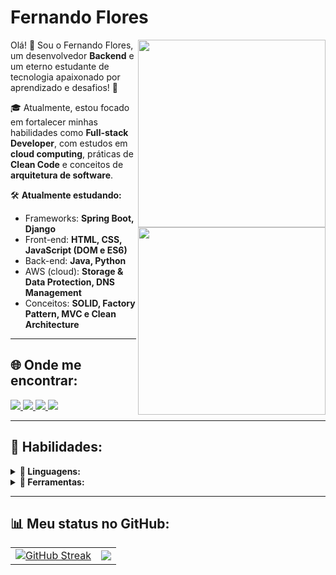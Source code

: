 # Fernando Flores  

<img src="https://cdn.jsdelivr.net/gh/devicons/devicon@latest/icons/python/python-original-wordmark.svg" min-width="300px" max-width="300px" width="300px" align="right" />  

<img src="https://cdn.jsdelivr.net/gh/devicons/devicon@latest/icons/java/java-original-wordmark.svg" min-width="300px" max-width="300px" width="300px" align="right" />
          

<p align="left">
  Olá! 👋 Sou o Fernando Flores, um desenvolvedor <strong>Backend</strong> e um eterno estudante de tecnologia apaixonado por aprendizado e desafios! 🚀
</p>

<p align="left">
  🎓 Atualmente, estou focado em fortalecer minhas habilidades como <strong>Full-stack Developer</strong>, com estudos em <strong>cloud computing</strong>, práticas de <strong>Clean Code</strong> e conceitos de <strong>arquitetura de software</strong>.
</p>

  🛠️ <strong>Atualmente estudando:</strong>  
  - Frameworks: **Spring Boot, Django**    
  - Front-end: **HTML, CSS, JavaScript (DOM e ES6)**    
  - Back-end: **Java, Python**    
  - AWS (cloud): **Storage & Data Protection, DNS Management**    
  - Conceitos: **SOLID, Factory Pattern, MVC e Clean Architecture**    

---

## 🌐 **Onde me encontrar:**  
<p align="left">
<a href="mailto:miguelfernandoaurelius@gmail.com">
  <img src="https://img.shields.io/badge/-Gmail-gray?style=flat-square&labelColor=white&logo=gmail&logoColor=gray" />
</a>

<a href="https://discord.gg/flowers._" alt="Discord">
  <img src="https://img.shields.io/badge/-Discord-gray?style=flat-square&labelColor=gray&logo=discord&logoColor=white"/>
</a>

<a href="https://twitter.com/_floresdev" alt="Twitter">
  <img src="https://img.shields.io/badge/-Twitter-gray?style=flat-square&labelColor=gray&logo=twitter&logoColor=white"/>
</a>

<a href="https://www.linkedin.com/in/fernando-flores-4049ab298/" alt="LinkedIn">
  <img src="https://img.shields.io/badge/-Linkedin-gray?style=flat-square&labelColor=gray&logo=linkedin&logoColor=white"/>
</a>
</p>

---

## 🚀 **Habilidades:**  

<details>
<summary><strong>📜 Linguagens:</strong></summary>  

<p align="center">
  <img src="https://img.shields.io/badge/Java-007396?style=for-the-badge&logo=CoffeeScript&logoColor=white" alt="Java Badge" />
  <img src="https://img.shields.io/badge/Python-3776AB?style=for-the-badge&logo=python&logoColor=white" alt="Python Badge" />
  <img src="https://img.shields.io/badge/JavaScript-F7DF1E?style=for-the-badge&logo=javascript&logoColor=black" alt="JavaScript Badge" />
</p>
<p align="center">
  <img src="https://img.shields.io/badge/HTML5-E34F26?style=for-the-badge&logo=html5&logoColor=white" alt="HTML5 Badge" />
  <img src="https://img.shields.io/badge/CSS3-1572B6?style=for-the-badge&logo=css3&logoColor=white" alt="CSS3 Badge" />
</p>

</details>

<details>
<summary><strong>🔧 Ferramentas:</strong></summary>  

<p align="center">
  <img src="https://img.shields.io/badge/Git-F05032?style=for-the-badge&logo=git&logoColor=white" alt="Git Badge" />
  <img src="https://img.shields.io/badge/Postman-FF6C37?style=for-the-badge&logo=postman&logoColor=white" alt="Postman Badge" />
  <img src="https://img.shields.io/badge/PostgreSQL-336791?style=for-the-badge&logo=postgresql&logoColor=white" alt="PostgreSQL Badge" />
</p>
<p align="center">
  <img src="https://img.shields.io/badge/SQLite-003B57?style=for-the-badge&logo=sqlite&logoColor=white" alt="SQLite Badge" />
  <img src="https://img.shields.io/badge/Maven-C71A36?style=for-the-badge&logo=apache-maven&logoColor=white" alt="Maven Badge" />
  <img src="https://img.shields.io/badge/PyPI-3775A9?style=for-the-badge&logo=pypi&logoColor=white" alt="PyPI Badge" />
</p>
<p align="center">
  <img src="https://img.shields.io/badge/AWS-232F3E?style=for-the-badge&logo=amazonwebservices&logoColor=white" alt="AWS Badge" />
  <img src="https://img.shields.io/badge/Spring%20Boot-6DB33F?style=for-the-badge&logo=spring-boot&logoColor=white" alt="Spring Boot Badge" />
  <img src="https://img.shields.io/badge/Django-092E20?style=for-the-badge&logo=django&logoColor=white" alt="Django Badge" />
</p>

</details>


---

## 📊 **Meu status no GitHub:**  
<div>
  <table style="margin: 0 auto;" align="center">
    <tr>
      <td>
          <a href="https://git.io/streak-stats"><img src="https://streak-stats.demolab.com?user=FernandoAurelius&theme=catppuccin-mocha&date_format=j%20M%5B%20Y%5D" alt="GitHub Streak" /></a>
      </td>
      <td>
          <picture style="height: 169px;">
            <source
              srcset="https://github-readme-stats.vercel.app/api?username=FernandoAurelius&show_icons=true&theme=dark"
              media="(prefers-color-scheme: dark)"
            />
            <source
              srcset="https://github-readme-stats.vercel.app/api?username=FernandoAurelius&show_icons=true"
              media="(prefers-color-scheme: light), (prefers-color-scheme: no-preference)"
            />
            <img src="https://github-readme-stats.vercel.app/api?username=FernandoAurelius&show_icons=true" />
         </picture>
      </td>
    </tr>
  </table>
</div>
